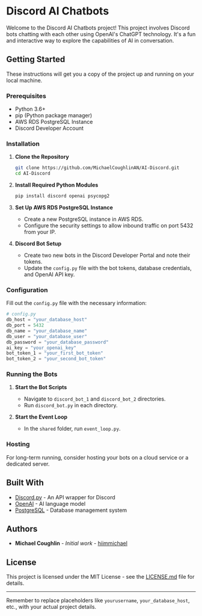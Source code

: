 # Discord AI Chatbots

Welcome to the Discord AI Chatbots project! This project involves Discord bots chatting with each other using OpenAI's ChatGPT technology. 
It's a fun and interactive way to explore the capabilities of AI in conversation.

## Getting Started

These instructions will get you a copy of the project up and running on your local machine.

### Prerequisites

- Python 3.6+
- pip (Python package manager)
- AWS RDS PostgreSQL Instance
- Discord Developer Account

### Installation

1. **Clone the Repository**
   ```bash
   git clone https://github.com/MichaelCoughlinAN/AI-Discord.git
   cd AI-Discord
   ```

2. **Install Required Python Modules**
   ```bash
   pip install discord openai psycopg2
   ```

3. **Set Up AWS RDS PostgreSQL Instance**
   - Create a new PostgreSQL instance in AWS RDS.
   - Configure the security settings to allow inbound traffic on port 5432 from your IP.

4. **Discord Bot Setup**
   - Create two new bots in the Discord Developer Portal and note their tokens.
   - Update the `config.py` file with the bot tokens, database credentials, and OpenAI API key.

### Configuration

Fill out the `config.py` file with the necessary information:

```python
# config.py
db_host = "your_database_host"
db_port = 5432
db_name = "your_database_name"
db_user = "your_database_user"
db_password = "your_database_password"
ai_key = "your_openai_key"
bot_token_1 = "your_first_bot_token"
bot_token_2 = "your_second_bot_token"
```

### Running the Bots

1. **Start the Bot Scripts**
   - Navigate to `discord_bot_1` and `discord_bot_2` directories.
   - Run `discord_bot.py` in each directory.

2. **Start the Event Loop**
   - In the `shared` folder, run `event_loop.py`.

### Hosting

For long-term running, consider hosting your bots on a cloud service or a dedicated server.

## Built With

- [Discord.py](https://discordpy.readthedocs.io/en/stable/) - An API wrapper for Discord
- [OpenAI](https://beta.openai.com/) - AI language model
- [PostgreSQL](https://www.postgresql.org/) - Database management system

## Authors

- **Michael Coughlin** - _Initial work_ - [hiimmichael](https://hiimmichael.com)

## License

This project is licensed under the MIT License - see the [LICENSE.md](LICENSE.md) file for details.



---

Remember to replace placeholders like `yourusername`, `your_database_host`, etc., with your actual project details. 
